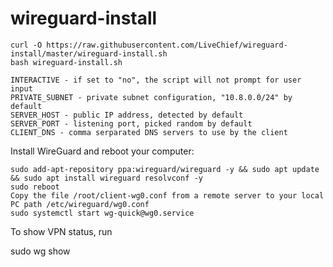 # wireguard-install

```
curl -O https://raw.githubusercontent.com/LiveChief/wireguard-install/master/wireguard-install.sh 
bash wireguard-install.sh
```

```
INTERACTIVE - if set to "no", the script will not prompt for user input
PRIVATE_SUBNET - private subnet configuration, "10.8.0.0/24" by default
SERVER_HOST - public IP address, detected by default
SERVER_PORT - listening port, picked random by default
CLIENT_DNS - comma serparated DNS servers to use by the client
```

Install WireGuard and reboot your computer:
```
sudo add-apt-repository ppa:wireguard/wireguard -y && sudo apt update && sudo apt install wireguard resolvconf -y
sudo reboot
Copy the file /root/client-wg0.conf from a remote server to your local PC path /etc/wireguard/wg0.conf
sudo systemctl start wg-quick@wg0.service
```

To show VPN status, run 

sudo wg show
